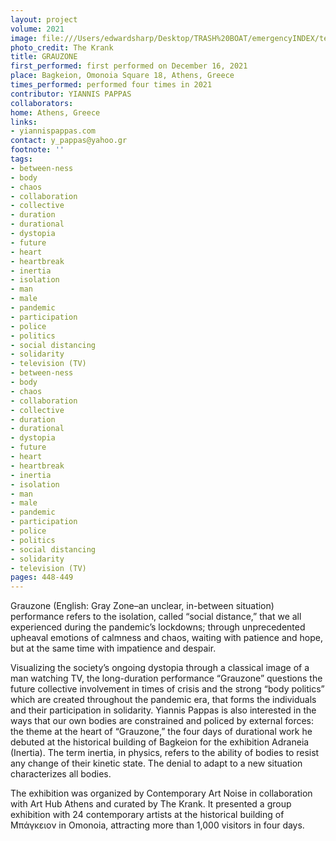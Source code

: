 ```yaml
---
layout: project
volume: 2021
image: file:///Users/edwardsharp/Desktop/TRASH%20BOAT/emergencyINDEX/ten_plus/guts/Links/1665082503710_Yiannis_Pappas_Grauzone.jpg
photo_credit: The Krank
title: GRAUZONE
first_performed: first performed on December 16, 2021
place: Bagkeion, Omonoia Square 18, Athens, Greece
times_performed: performed four times in 2021
contributor: YIANNIS PAPPAS
collaborators:
home: Athens, Greece
links:
- yiannispappas.com
contact: y_pappas@yahoo.gr
footnote: ''
tags:
- between-ness
- body
- chaos
- collaboration
- collective
- duration
- durational
- dystopia
- future
- heart
- heartbreak
- inertia
- isolation
- man
- male
- pandemic
- participation
- police
- politics
- social distancing
- solidarity
- television (TV)
- between-ness
- body
- chaos
- collaboration
- collective
- duration
- durational
- dystopia
- future
- heart
- heartbreak
- inertia
- isolation
- man
- male
- pandemic
- participation
- police
- politics
- social distancing
- solidarity
- television (TV)
pages: 448-449
---
```


Grauzone (English: Gray Zone–an unclear, in-between situation) performance refers to the isolation, called “social distance,” that we all experienced during the pandemic’s lockdowns; through unprecedented upheaval emotions of calmness and chaos, waiting with patience and hope, but at the same time with impatience and despair.  

Visualizing the society’s ongoing dystopia through a classical image of a man watching TV, the long-duration performance “Grauzone” questions the future collective involvement in times of crisis and the strong “body politics” which are created throughout the pandemic era, that forms the individuals and their participation in solidarity. Yiannis Pappas is also interested in the ways that our own bodies are constrained and policed by external forces: the theme at the heart of “Grauzone,” the four days of durational work he debuted at the historical building of Bagkeion for the exhibition Adraneia (Inertia). The term inertia, in physics, refers to the ability of bodies to resist any change of their kinetic state. The denial to adapt to a new situation characterizes all bodies. 

The exhibition was organized by Contemporary Art Noise in collaboration with Art Hub Athens and curated by The Krank. It presented a group exhibition with 24 contemporary artists at the historical building of <span class="Greek">Μπάγκειον</span> in Omonoia, attracting more than 1,000 visitors in four days. 